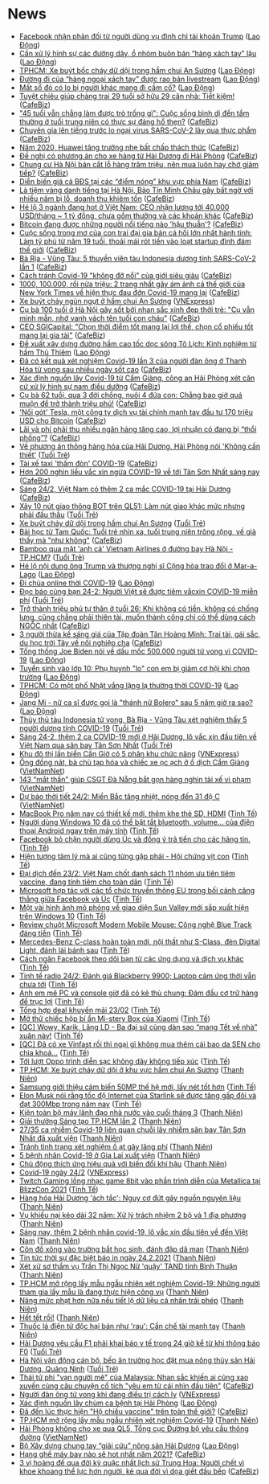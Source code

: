 # News

- [Facebook nhận phản đối từ người dùng vụ đình chỉ tài khoản Trump](https://laodong.vn/the-gioi/facebook-nhan-phan-doi-tu-nguoi-dung-vu-dinh-chi-tai-khoan-trump-883046.ldo) ([Lao Động](https://laodong.vn))
- [Cần xử lý hình sự các đường dây, ổ nhóm buôn bán “hàng xách tay” lậu](https://laodong.vn/xa-hoi/can-xu-ly-hinh-su-cac-duong-day-o-nhom-buon-ban-hang-xach-tay-lau-882979.ldo) ([Lao Động](https://laodong.vn))
- [TPHCM: Xe buýt bốc cháy dữ dội trong hầm chui An Sương](https://laodong.vn/giao-thong/tphcm-xe-buyt-boc-chay-du-doi-trong-ham-chui-an-suong-883072.ldo) ([Lao Động](https://laodong.vn))
- [Đường đi của “hàng ngoại xách tay” được rao bán livestream](https://laodong.vn/phap-luat/duong-di-cua-hang-ngoai-xach-tay-duoc-rao-ban-livestream-882975.ldo) ([Lao Động](https://laodong.vn))
- [Mất sổ đỏ có lo bị người khác mang đi cầm cố?](https://laodong.vn/bat-dong-san/mat-so-do-co-lo-bi-nguoi-khac-mang-di-cam-co-882867.ldo) ([Lao Động](https://laodong.vn))
- [Tuyệt chiêu giúp chàng trai 29 tuổi sở hữu 29 căn nhà: Tiết kiệm!](https://cafebiz.vn/tuyet-chieu-giup-chang-trai-29-tuoi-so-huu-29-can-nha-tiet-kiem-20210223102031622.chn) ([CafeBiz](https://cafebiz.vn))
- ["45 tuổi vẫn chẳng làm được trò trống gì": Cuộc sống bình dị đến tầm thường ở tuổi trung niên có thực sự đáng hổ thẹn?](https://cafebiz.vn/45-tuoi-van-chang-lam-duoc-tro-trong-gi-cuoc-song-binh-di-den-tam-thuong-o-tuoi-trung-nien-co-thuc-su-dang-ho-then-20210223170508933.chn) ([CafeBiz](https://cafebiz.vn))
- [Chuyên gia lên tiếng trước lo ngại virus SARS-CoV-2 lây qua thực phẩm](https://cafebiz.vn/chuyen-gia-len-tieng-truoc-lo-ngai-virus-sars-cov-2-lay-qua-thuc-pham-20210224091215119.chn) ([CafeBiz](https://cafebiz.vn))
- [Năm 2020, Huawei tăng trưởng nhẹ bất chấp thách thức](https://cafebiz.vn/nam-2020-huawei-tang-truong-nhe-bat-chap-thach-thuc-20210224085813572.chn) ([CafeBiz](https://cafebiz.vn))
- [Đề nghị có phương án cho xe hàng từ Hải Dương đi Hải Phòng](https://cafebiz.vn/de-nghi-co-phuong-an-cho-xe-hang-tu-hai-duong-di-hai-phong-20210224090757134.chn) ([CafeBiz](https://cafebiz.vn))
- [Chung cư Hà Nội bán cắt lỗ hàng trăm triệu, nên mua luôn hay chờ giảm tiếp?](https://cafebiz.vn/chung-cu-ha-noi-ban-cat-lo-hang-tram-trieu-nen-mua-luon-hay-cho-giam-tiep-20210224090715097.chn) ([CafeBiz](https://cafebiz.vn))
- [Diễn biến giá cả BĐS tại các “điểm nóng” khu vực phía Nam](https://cafebiz.vn/dien-bien-gia-ca-bds-tai-cac-diem-nong-khu-vuc-phia-nam-20210224090557072.chn) ([CafeBiz](https://cafebiz.vn))
- [Là tiệm vàng danh tiếng tại Hà Nội, Bảo Tín Minh Châu gây bất ngờ với nhiều năm bị lỗ, doanh thu khiêm tốn](https://cafebiz.vn/la-tiem-vang-danh-tieng-tai-ha-noi-bao-tin-minh-chau-gay-bat-ngo-voi-nhieu-nam-bi-lo-doanh-thu-khiem-ton-20210224090506071.chn) ([CafeBiz](https://cafebiz.vn))
- [Hé lộ 3 ngành đang hot ở Việt Nam: CEO nhận lương tới 40.000 USD/tháng ~ 1 tỷ đồng, chưa gồm thưởng và các khoản khác](https://cafebiz.vn/he-lo-3-nganh-dang-hot-o-viet-nam-ceo-nhan-luong-toi-40000-usd-thang-1-ty-dong-chua-gom-thuong-va-cac-khoan-khac-20210223175856751.chn) ([CafeBiz](https://cafebiz.vn))
- [Bitcoin đang được những người nổi tiếng nào 'hậu thuẫn'?](https://cafebiz.vn/bitcoin-dang-duoc-nhung-nguoi-noi-tieng-nao-hau-thuan-20210224085544885.chn) ([CafeBiz](https://cafebiz.vn))
- [Cuộc sống trong mơ của con trai đại gia bán cá hồi lớn nhất hành tinh: Làm tỷ phú từ năm 19 tuổi, thoải mái rót tiền vào loạt startup đình đám thế giới](https://cafebiz.vn/cuoc-song-trong-mo-cua-con-trai-dai-gia-ban-ca-hoi-lon-nhat-hanh-tinh-lam-ty-phu-tu-nam-19-tuoi-thoai-mai-rot-tien-vao-loat-startup-dinh-dam-the-gioi-20210219105628532.chn) ([CafeBiz](https://cafebiz.vn))
- [Bà Rịa - Vũng Tàu: 5 thuyền viên tàu Indonesia dương tính SARS-CoV-2 lần 1](https://cafebiz.vn/ba-ria-vung-tau-5-thuyen-vien-tau-indonesia-duong-tinh-sars-cov-2-lan-1-20210224085145976.chn) ([CafeBiz](https://cafebiz.vn))
- [Cách tránh Covid-19 "không đỡ nổi" của giới siêu giàu](https://cafebiz.vn/cach-tranh-covid-19-khong-do-noi-cua-gioi-sieu-giau-20210224084855113.chn) ([CafeBiz](https://cafebiz.vn))
- [1000, 100.000, rồi nửa triệu: 2 trang nhất gây ám ảnh cả thế giới của New York Times về hiện thực đau đớn Covid-19 mang lại](https://cafebiz.vn/1000-100000-roi-nua-trieu-2-trang-nhat-gay-am-anh-ca-the-gioi-cua-new-york-times-ve-hien-thuc-dau-don-covid-19-mang-lai-20210224084636081.chn) ([CafeBiz](https://cafebiz.vn))
- [Xe buýt cháy ngùn ngụt ở hầm chui An Sương](https://vnexpress.net/xe-buyt-chay-ngun-ngut-o-ham-chui-an-suong-4239332.html) ([VNExpress](https://vnexpress.net))
- [Cụ bà 100 tuổi ở Hà Nội gây sốt bởi nhan sắc xinh đẹp thời trẻ: "Cụ vẫn minh mẫn, nhớ vanh vách tên tuổi con cháu"](https://cafebiz.vn/cu-ba-100-tuoi-o-ha-noi-gay-sot-boi-nhan-sac-xinh-dep-thoi-tre-cu-van-minh-man-nho-vanh-vach-ten-tuoi-con-chau-20210224092437411.chn) ([CafeBiz](https://cafebiz.vn))
- [CEO SGICapital: "Chọn thời điểm tốt mang lại lợi thế, chọn cổ phiếu tốt mang lại gia tài"](https://cafebiz.vn/ceo-sgicapital-chon-thoi-diem-tot-mang-lai-loi-the-chon-co-phieu-tot-mang-lai-gia-tai-20210224084239259.chn) ([CafeBiz](https://cafebiz.vn))
- [Đề xuất xây dựng đường hầm cao tốc dọc sông Tô Lịch: Kinh nghiệm từ hầm Thủ Thiêm](https://laodong.vn/xa-hoi/de-xuat-xay-dung-duong-ham-cao-toc-doc-song-to-lich-kinh-nghiem-tu-ham-thu-thiem-882994.ldo) ([Lao Động](https://laodong.vn))
- [Đã có kết quả xét nghiệm Covid-19 lần 3 của người đàn ông ở Thanh Hóa tử vong sau nhiều ngày sốt cao](https://cafebiz.vn/da-co-ket-qua-xet-nghiem-covid-19-lan-3-cua-nguoi-dan-ong-o-thanh-hoa-tu-vong-sau-nhieu-ngay-sot-cao-20210224084127028.chn) ([CafeBiz](https://cafebiz.vn))
- [Xác định nguồn lây Covid-19 từ Cẩm Giàng, công an Hải Phòng xét căn cứ xử lý hình sự nam điều dưỡng](https://cafebiz.vn/xac-dinh-nguon-lay-covid-19-tu-cam-giang-cong-an-hai-phong-xet-can-cu-xu-ly-hinh-su-nam-dieu-duong-20210224083854634.chn) ([CafeBiz](https://cafebiz.vn))
- [Cụ bà 62 tuổi, qua 3 đời chồng, nuôi 4 đứa con: Chẳng bao giờ quá muộn để trở thành triệu phú!](https://cafebiz.vn/cu-ba-62-tuoi-qua-3-doi-chong-nuoi-4-dua-con-chang-bao-gio-qua-muon-de-tro-thanh-trieu-phu-2021022317045021.chn) ([CafeBiz](https://cafebiz.vn))
- ['Nối gót' Tesla, một công ty dịch vụ tài chính mạnh tay đầu tư 170 triệu USD cho Bitcoin](https://cafebiz.vn/noi-got-tesla-mot-cong-ty-dich-vu-tai-chinh-manh-tay-dau-tu-170-trieu-usd-cho-bitcoin-20210224083621018.chn) ([CafeBiz](https://cafebiz.vn))
- [Lãi và phí phải thu nhiều ngân hàng tăng cao, lợi nhuận có đang bị “thổi phồng”?](https://cafebiz.vn/lai-va-phi-phai-thu-nhieu-ngan-hang-tang-cao-loi-nhuan-co-dang-bi-thoi-phong-20210224083715224.chn) ([CafeBiz](https://cafebiz.vn))
- [Về phương án thông hàng hóa của Hải Dương, Hải Phòng nói 'Không cần thiết'](https://tuoitre.vn/ve-phuong-an-thong-hang-hoa-cua-hai-duong-hai-phong-noi-khong-can-thiet-2021022408064312.htm) ([Tuổi Trẻ](https://tuoitre.vn))
- [Tài xế taxi 'thấm đòn' COVID-19](https://cafebiz.vn/tai-xe-taxi-tham-don-covid-19-20210224083505634.chn) ([CafeBiz](https://cafebiz.vn))
- [Hơn 200 nghìn liều vắc xin ngừa COVID-19 về tới Tân Sơn Nhất sáng nay](https://cafebiz.vn/hon-200-nghin-lieu-vac-xin-ngua-covid-19-ve-toi-tan-son-nhat-sang-nay-20210224083340985.chn) ([CafeBiz](https://cafebiz.vn))
- [Sáng 24/2, Việt Nam có thêm 2 ca mắc COVID-19 tại Hải Dương](https://cafebiz.vn/sang-24-2-viet-nam-co-them-2-ca-mac-covid-19-tai-hai-duong-20210224082950743.chn) ([CafeBiz](https://cafebiz.vn))
- [Xây 10 nút giao thông BOT trên QL51: Làm nút giao khác mức nhưng phải đấu thầu](https://tuoitre.vn/xay-10-nut-giao-thong-bot-tren-ql51-lam-nut-giao-khac-muc-nhung-phai-dau-thau-20210224075319734.htm) ([Tuổi Trẻ](https://tuoitre.vn))
- [Xe buýt cháy dữ dội trong hầm chui An Sương](https://tuoitre.vn/xe-buyt-chay-du-doi-trong-ham-chui-an-suong-20210224074451951.htm) ([Tuổi Trẻ](https://tuoitre.vn))
- [Bài học từ Tam Quốc: Tuổi trẻ nhìn xa, tuổi trung niên trông rộng, về già thấy mà "như không"](https://cafebiz.vn/bai-hoc-tu-tam-quoc-tuoi-tre-nhin-xa-tuoi-trung-nien-trong-rong-ve-gia-thay-ma-nhu-khong-20210222113640149.chn) ([CafeBiz](https://cafebiz.vn))
- [Bamboo qua mặt 'anh cả' Vietnam Airlines ở đường bay Hà Nội - TP.HCM?](https://tuoitre.vn/bamboo-qua-mat-anh-ca-vietnam-airlines-o-duong-bay-ha-noi-tp-hcm-20210224080010014.htm) ([Tuổi Trẻ](https://tuoitre.vn))
- [Hé lộ nội dung ông Trump và thượng nghị sĩ Cộng hòa trao đổi ở Mar-a-Lago](https://laodong.vn/the-gioi/he-lo-noi-dung-ong-trump-va-thuong-nghi-si-cong-hoa-trao-doi-o-mar-a-lago-883045.ldo) ([Lao Động](https://laodong.vn))
- [Đi chùa online thời COVID-19](https://laodong.vn/van-hoa-giai-tri/di-chua-online-thoi-covid-19-882984.ldo) ([Lao Động](https://laodong.vn))
- [Đọc báo cùng bạn 24-2: Người Việt sẽ được tiêm vắcxin COVID-19 miễn phí](https://tuoitre.vn/doc-bao-cung-ban-24-2-nguoi-viet-se-duoc-tiem-vacxin-covid-19-mien-phi-20210224033823492.htm) ([Tuổi Trẻ](https://tuoitre.vn))
- [Trở thành triệu phú tự thân ở tuổi 26: Khi không có tiền, không có chống lưng, cũng chẳng phải thiên tài, muốn thành công chỉ có thể dùng cách NGỐC nhất](https://cafebiz.vn/tro-thanh-trieu-phu-tu-than-o-tuoi-26-khi-khong-co-tien-khong-co-chong-lung-cung-chang-phai-thien-tai-muon-thanh-cong-chi-co-the-dung-cach-ngoc-nhat-20210222190626459.chn) ([CafeBiz](https://cafebiz.vn))
- [3 người thừa kế sáng giá của Tập đoàn Tân Hoàng Minh: Trai tài, gái sắc, du học trời Tây về nối nghiệp cha](https://cafebiz.vn/3-nguoi-thua-ke-sang-gia-cua-tap-doan-tan-hoang-minh-trai-tai-gai-sac-20210222114421416.chn) ([CafeBiz](https://cafebiz.vn))
- [Tổng thống Joe Biden nói về dấu mốc 500.000 người tử vong vì COVID-19](https://laodong.vn/photo/tong-thong-joe-biden-noi-ve-dau-moc-500000-nguoi-tu-vong-vi-covid-19-882952.ldo) ([Lao Động](https://laodong.vn))
- [Tuyển sinh vào lớp 10: Phụ huynh &quot;lo&quot; con em bị giảm cơ hội khi chọn trường](https://laodong.vn/video/tuyen-sinh-vao-lop-10-phu-huynh-lo-con-em-bi-giam-co-hoi-khi-chon-truong-882985.ldo) ([Lao Động](https://laodong.vn))
- [TPHCM: Có một phố Nhật vắng lặng lạ thường thời COVID-19](https://laodong.vn/photo/tphcm-co-mot-pho-nhat-vang-lang-la-thuong-thoi-covid-19-882898.ldo) ([Lao Động](https://laodong.vn))
- [Jang Mi - nữ ca sĩ được gọi là &quot;thánh nữ Bolero&quot; sau 5 năm giờ ra sao?](https://laodong.vn/photo/jang-mi-nu-ca-si-duoc-goi-la-thanh-nu-bolero-sau-5-nam-gio-ra-sao-882826.ldo) ([Lao Động](https://laodong.vn))
- [Thủy thủ tàu Indonesia tử vong, Bà Rịa - Vũng Tàu xét nghiệm thấy 5 người dương tính COVID-19](https://tuoitre.vn/thuy-thu-tau-indonesia-tu-vong-ba-ria-vung-tau-xet-nghiem-thay-5-nguoi-duong-tinh-covid-19-20210224064512001.htm) ([Tuổi Trẻ](https://tuoitre.vn))
- [Sáng 24-2, thêm 2 ca COVID-19 mới ở Hải Dương,  lô vắc xin đầu tiên về Việt Nam qua sân bay Tân Sơn Nhất](https://tuoitre.vn/sang-nay-24-2-them-2-ca-covid-19-moi-o-hai-duong-vac-xin-sap-ve-toi-viet-nam-20210224061407998.htm) ([Tuổi Trẻ](https://tuoitre.vn))
- [Khu đô thị lấn biển Cần Giờ có 5 phân khu chức năng](https://vnexpress.net/khu-do-thi-lan-bien-can-gio-co-5-phan-khu-chuc-nang-4239225.html) ([VNExpress](https://vnexpress.net))
- [Ông đồng nát, bà chủ tạp hóa và chiếc xe ọc ạch ở ổ dịch Cẩm Giàng](http://vietnamnet.vn/vn/thoi-su/ong-dong-nat-ba-chu-tap-hoa-va-chiec-xe-oc-ach-o-o-dich-cam-giang-714914.html) ([VietNamNet](https://vietnamnet.vn))
- [143 “mắt thần” giúp CSGT Đà Nẵng bắt gọn hàng nghìn tài xế vi phạm](http://vietnamnet.vn/vn/thoi-su/143-mat-than-giup-csgt-da-nang-bat-gon-hang-nghin-tai-xe-vi-pham-714968.html) ([VietNamNet](https://vietnamnet.vn))
- [Dự báo thời tiết 24/2: Miền Bắc tăng nhiệt, nóng đến 31 độ C](http://vietnamnet.vn/vn/thoi-su/du-bao-thoi-tiet-24-2-mien-bac-tang-nhiet-nong-den-31-do-c-714955.html) ([VietNamNet](https://vietnamnet.vn))
- [MacBook Pro năm nay có thiết kế mới, thêm khe thẻ SD, HDMI](https://tinhte.vn/thread/macbook-pro-nam-nay-co-thiet-ke-moi-them-khe-the-sd-hdmi.3281475/) ([Tinh Tế](https://tinhte.vn))
- [Người dùng Windows 10 đã có thể bật tắt bluetooth, volume… của điện thoại Android ngay trên máy tính](https://tinhte.vn/thread/nguoi-dung-windows-10-da-co-the-bat-tat-bluetooth-volume-cua-dien-thoai-android-ngay-tren-may-tinh.3281082/) ([Tinh Tế](https://tinhte.vn))
- [Facebook bỏ chặn người dùng Úc và đồng ý trả tiền cho các hãng tin.](https://tinhte.vn/thread/facebook-bo-chan-nguoi-dung-uc-va-dong-y-tra-tien-cho-cac-hang-tin.3281859/) ([Tinh Tế](https://tinhte.vn))
- [Hiện tượng tâm lý mà ai cũng từng gặp phải - Hội chứng vịt con](https://tinhte.vn/thread/hien-tuong-tam-ly-ma-ai-cung-tung-gap-phai-hoi-chung-vit-con.3279977/) ([Tinh Tế](https://tinhte.vn))
- [Đại dịch đến 23/2: Việt Nam chốt danh sách 11 nhóm ưu tiên tiêm vaccine, đang tính tiêm cho toàn dân](https://tinhte.vn/thread/dai-dich-den-23-2-viet-nam-chot-danh-sach-11-nhom-uu-tien-tiem-vaccine-dang-tinh-tiem-cho-toan-dan.3281662/) ([Tinh Tế](https://tinhte.vn))
- [Microsoft hợp tác với các tổ chức truyền thông EU trong bối cảnh căng thẳng giữa Facebook và Úc](https://tinhte.vn/thread/microsoft-hop-tac-voi-cac-to-chuc-truyen-thong-eu-trong-boi-canh-cang-thang-giua-facebook-va-uc.3281464/) ([Tinh Tế](https://tinhte.vn))
- [Một vài hình ảnh mô phỏng về giao diện Sun Valley mới sắp xuất hiện trên Windows 10](https://tinhte.vn/thread/mot-vai-hinh-anh-mo-phong-ve-giao-dien-sun-valley-moi-sap-xuat-hien-tren-windows-10.3281722/) ([Tinh Tế](https://tinhte.vn))
- [Review chuột Microsoft Modern Mobile Mouse: Công nghệ Blue Track đáng tiền](https://tinhte.vn/thread/review-chuot-microsoft-modern-mobile-mouse-cong-nghe-blue-track-dang-tien.3279887/) ([Tinh Tế](https://tinhte.vn))
- [Mercedes-Benz C-class hoàn toàn mới, nội thất như S-Class, đèn Digital Light, đánh lái bánh sau](https://tinhte.vn/thread/mercedes-benz-c-class-hoan-toan-moi-noi-that-nhu-s-class-den-digital-light-danh-lai-banh-sau.3281740/) ([Tinh Tế](https://tinhte.vn))
- [Cách ngăn Facebook theo dõi bạn từ các ứng dụng và dịch vụ khác](https://tinhte.vn/thread/cach-ngan-facebook-theo-doi-ban-tu-cac-ung-dung-va-dich-vu-khac.3281752/) ([Tinh Tế](https://tinhte.vn))
- [Tinh tế radio 24/2: Đánh giá Blackberry 9900; Laptop cảm ứng thời vẫn chưa tới](https://tinhte.vn/thread/tinh-te-radio-24-2-danh-gia-blackberry-9900-laptop-cam-ung-thoi-van-chua-toi.3281890/) ([Tinh Tế](https://tinhte.vn))
- [Anh em mê PC và console giờ đã có kẻ thù chung: Đám đầu cơ trữ hàng để trục lợi](https://tinhte.vn/thread/anh-em-me-pc-va-console-gio-da-co-ke-thu-chung-dam-dau-co-tru-hang-de-truc-loi.3281619/) ([Tinh Tế](https://tinhte.vn))
- [Tổng hợp deal khuyến mãi 23/02](https://tinhte.vn/thread/tong-hop-deal-khuyen-mai-23-02.3281490/) ([Tinh Tế](https://tinhte.vn))
- [Mở thử chiếc hộp bí ẩn Mi-stery Box của Xiaomi](https://tinhte.vn/thread/mo-thu-chiec-hop-bi-an-mi-stery-box-cua-xiaomi.3279884/) ([Tinh Tế](https://tinhte.vn))
- [[QC] Wowy, Karik, Lăng LD - Ba đại sứ cùng dàn sao “mang Tết về nhà” xuân này!](https://tinhte.vn/thread/qc-wowy-karik-lang-ld-ba-dai-su-cung-dan-sao-mang-tet-ve-nha-xuan-nay.3281407/) ([Tinh Tế](https://tinhte.vn))
- [[QC] Đã có xe Vinfast rồi thì ngại gì không mua thêm cái bao da SEN cho chìa khoá...](https://tinhte.vn/thread/qc-da-co-xe-vinfast-roi-thi-ngai-gi-khong-mua-them-cai-bao-da-sen-cho-chia-khoa.3280076/) ([Tinh Tế](https://tinhte.vn))
- [Tới lượt Oppo trình diễn sạc không dây không tiếp xúc](https://tinhte.vn/thread/toi-luot-oppo-trinh-dien-sac-khong-day-khong-tiep-xuc.3281467/) ([Tinh Tế](https://tinhte.vn))
- [TP.HCM: Xe buýt cháy dữ dội ở khu vực hầm chui An Sương](https://thanhnien.vn/thoi-su/tphcm-xe-buyt-chay-du-doi-o-khu-vuc-ham-chui-an-suong-1345576.html) ([Thanh Niên](https://thanhnien.vn))
- [Samsung giới thiệu cảm biến 50MP thế hệ mới, lấy nét tốt hơn](https://tinhte.vn/thread/samsung-gioi-thieu-cam-bien-50mp-the-he-moi-lay-net-tot-hon.3281411/) ([Tinh Tế](https://tinhte.vn))
- [Elon Musk nói rằng tốc độ Internet của Starlink sẽ được tăng gấp đôi và đạt 300Mbp trong năm nay](https://tinhte.vn/thread/elon-musk-noi-rang-toc-do-internet-cua-starlink-se-duoc-tang-gap-doi-va-dat-300mbp-trong-nam-nay.3281502/) ([Tinh Tế](https://tinhte.vn))
- [Kiện toàn bộ máy lãnh đạo nhà nước vào cuối tháng 3](https://thanhnien.vn/thoi-su/kien-toan-bo-may-lanh-dao-nha-nuoc-vao-cuoi-thang-3-1345527.html) ([Thanh Niên](https://thanhnien.vn))
- [Giải thưởng Sáng tạo TP.HCM lần 2](https://thanhnien.vn/thoi-su/giai-thuong-sang-tao-tphcm-lan-2-1345525.html) ([Thanh Niên](https://thanhnien.vn))
- [27/35 ca nhiễm Covid-19 liên quan chuỗi lây nhiễm sân bay Tân Sơn Nhất đã xuất viện](https://thanhnien.vn/thoi-su/2735-ca-nhiem-covid-19-lien-quan-chuoi-lay-nhiem-san-bay-tan-son-nhat-da-xuat-vien-1345521.html) ([Thanh Niên](https://thanhnien.vn))
- [Tránh tình trạng xét nghiệm ồ ạt gây lãng phí](https://thanhnien.vn/thoi-su/tranh-tinh-trang-xet-nghiem-o-at-gay-lang-phi-1345522.html) ([Thanh Niên](https://thanhnien.vn))
- [5 bệnh nhân Covid-19 ở Gia Lai xuất viện](https://thanhnien.vn/thoi-su/5-benh-nhan-covid-19-o-gia-lai-xuat-vien-1345520.html) ([Thanh Niên](https://thanhnien.vn))
- [Chủ động thích ứng hiệu quả với biến đổi khí hậu](https://thanhnien.vn/thoi-su/chu-dong-thich-ung-hieu-qua-voi-bien-doi-khi-hau-1345524.html) ([Thanh Niên](https://thanhnien.vn))
- [Covid-19 ngày 24/2](https://vnexpress.net/covid-19-ngay-24-2-4239251.html) ([VNExpress](https://vnexpress.net))
- [Twitch Gaming lồng nhạc game 8bit vào phần trình diễn của Metallica tại BlizzCon 2021](https://tinhte.vn/thread/twitch-gaming-long-nhac-game-8bit-vao-phan-trinh-dien-cua-metallica-tai-blizzcon-2021.3281011/) ([Tinh Tế](https://tinhte.vn))
- [Hàng hóa Hải Dương 'ách tắc': Nguy cơ đứt gãy nguồn nguyên liệu](https://thanhnien.vn/thoi-su/hang-hoa-hai-duong-ach-tac-nguy-co-dut-gay-nguon-nguyen-lieu-1345523.html) ([Thanh Niên](https://thanhnien.vn))
- [Vụ khiếu nại kéo dài 32 năm: Xử lý trách nhiệm 2 bộ và 1 địa phương](https://thanhnien.vn/thoi-su/vu-khieu-nai-keo-dai-32-nam-xu-ly-trach-nhiem-2-bo-va-1-dia-phuong-1345270.html) ([Thanh Niên](https://thanhnien.vn))
- [Sáng nay, thêm 2 bệnh nhân covid-19, lô vắc xin đầu tiên về đến Việt Nam](https://thanhnien.vn/thoi-su/sang-nay-them-2-benh-nhan-covid-19-lo-vac-xin-dau-tien-ve-den-viet-nam-1345551.html) ([Thanh Niên](https://thanhnien.vn))
- [Côn đồ xông vào trường bắt học sinh, đánh đập dã man](https://thanhnien.vn/thoi-su/con-do-xong-vao-truong-bat-hoc-sinh-danh-dap-da-man-1345506.html) ([Thanh Niên](https://thanhnien.vn))
- [Tin tức thời sự đặc biệt báo in ngày 24.2.2021](https://thanhnien.vn/thoi-su/tin-tuc-thoi-su-dac-biet-bao-in-ngay-2422021-1345549.html) ([Thanh Niên](https://thanhnien.vn))
- [Xét xử sơ thẩm vụ Trần Thị Ngọc Nữ 'quậy' TAND tỉnh Bình Thuận](https://thanhnien.vn/thoi-su/xet-xu-so-tham-vu-tran-thi-ngoc-nu-quay-tand-tinh-binh-thuan-1345505.html) ([Thanh Niên](https://thanhnien.vn))
- [TP.HCM mở rộng lấy mẫu ngẫu nhiên xét nghiệm Covid-19: Những người tham gia lấy mẫu là đang thực hiện công vụ](https://thanhnien.vn/thoi-su/tphcm-mo-rong-lay-mau-ngau-nhien-xet-nghiem-covid-19-nhung-nguoi-tham-gia-lay-mau-la-dang-thuc-hien-cong-vu-1345519.html) ([Thanh Niên](https://thanhnien.vn))
- [Nâng mức phạt hơn nữa nếu tiết lộ dữ liệu cá nhân trái phép](https://thanhnien.vn/thoi-su/nang-muc-phat-hon-nua-neu-tiet-lo-du-lieu-ca-nhan-trai-phep-1345504.html) ([Thanh Niên](https://thanhnien.vn))
- [Hết tết rồi!](https://thanhnien.vn/blog-phong-vien/het-tet-roi-1345539.html) ([Thanh Niên](https://thanhnien.vn))
- [Thuốc lá điện tử độc hại bán như 'rau': Cần chế tài mạnh tay](https://thanhnien.vn/thoi-su/thuoc-la-dien-tu-doc-hai-ban-nhu-rau-can-che-tai-manh-tay-1345274.html) ([Thanh Niên](https://thanhnien.vn))
- [Hải Dương yêu cầu F1 phải khai báo y tế trong 24 giờ kể từ khi thông báo F0](https://tuoitre.vn/hai-duong-yeu-cau-f1-phai-khai-bao-y-te-trong-24-gio-ke-tu-khi-thong-bao-f0-20210223214556038.htm) ([Tuổi Trẻ](https://tuoitre.vn))
- [Hà Nội vận động cán bộ, bếp ăn trường học đặt mua nông thủy sản Hải Dương, Quảng Ninh](https://tuoitre.vn/ha-noi-van-dong-can-bo-bep-an-truong-hoc-dat-mua-nong-thuy-san-hai-duong-quang-ninh-20210223202004779.htm) ([Tuổi Trẻ](https://tuoitre.vn))
- [Thái tử phi "vạn người mê" của Malaysia: Nhan sắc khiến ai cũng xao xuyến cùng câu chuyện cổ tích "yêu em từ cái nhìn đầu tiên"](https://cafebiz.vn/thai-tu-phi-van-nguoi-me-cua-malaysia-nhan-sac-khien-ai-cung-xao-xuyen-cung-cau-chuyen-co-tich-yeu-em-tu-cai-nhin-dau-tien-20210223215340216.chn) ([CafeBiz](https://cafebiz.vn))
- [Người đàn ông tử vong khi đang điều trị cách ly](https://vnexpress.net/nguoi-dan-ong-tu-vong-khi-dang-dieu-tri-cach-ly-4239236.html) ([VNExpress](https://vnexpress.net))
- [Xác định nguồn lây chùm ca bệnh tại Hải Phòng](https://laodong.vn/xa-hoi/xac-dinh-nguon-lay-chum-ca-benh-tai-hai-phong-883020.ldo) ([Lao Động](https://laodong.vn))
- [Đã đến lúc thực hiện "Hộ chiếu vaccine" trên toàn thế giới?](https://cafebiz.vn/da-den-luc-thuc-hien-ho-chieu-vaccine-tren-toan-the-gioi-20210223194530115.chn) ([CafeBiz](https://cafebiz.vn))
- [TP.HCM mở rộng lấy mẫu ngẫu nhiên xét nghiệm Covid-19](https://thanhnien.vn/thoi-su/tphcm-mo-rong-lay-mau-ngau-nhien-xet-nghiem-covid-19-1345518.html) ([Thanh Niên](https://thanhnien.vn))
- [Hải Phòng không cho xe qua QL5, Tổng cục Đường bộ yêu cầu thông đường](http://vietnamnet.vn/vn/thoi-su/an-toan-giao-thong/hai-phong-khong-cho-xe-qua-ql5-tong-cuc-duong-bo-yeu-cau-thong-duong-714989.html) ([VietNamNet](https://vietnamnet.vn))
- [Bộ Xây dựng chung tay “giải cứu” nông sản Hải Dương](https://laodong.vn/xa-hoi/bo-xay-dung-chung-tay-giai-cuu-nong-san-hai-duong-883022.ldo) ([Lao Động](https://laodong.vn))
- [Hạng ghế máy bay nào sẽ hot nhất năm 2021?](https://cafebiz.vn/hang-ghe-may-bay-nao-se-hot-nhat-nam-2021-20210223194156853.chn) ([CafeBiz](https://cafebiz.vn))
- [3 vị hoàng đế qua đời kỳ quặc nhất lịch sử Trung Hoa: Người chết vì khoe khoang thể lực hơn người, kẻ qua đời vì dọa giết đầu bếp](https://cafebiz.vn/3-vi-hoang-de-qua-doi-ky-quac-nhat-lich-su-trung-hoa-nguoi-chet-vi-khoe-khoang-the-luc-hon-nguoi-ke-qua-doi-vi-doa-giet-dau-bep-20210223143805038.chn) ([CafeBiz](https://cafebiz.vn))
